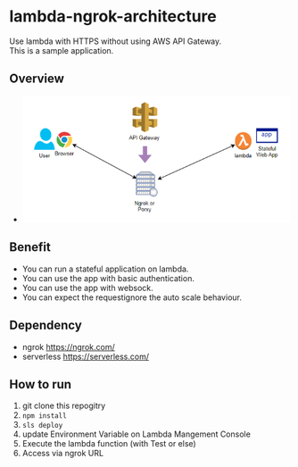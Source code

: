 # lambda-ngrok-architecture

Use lambda with HTTPS without using AWS API Gateway.  
This is a sample application.

## Overview

- ![overview](lambda-ngrok-image.png)

## Benefit

- You can run a stateful application on lambda.
- You can use the app with basic authentication.
- You can use the app with websock.
- You can expect the requestignore the auto scale behaviour.

## Dependency

- ngrok https://ngrok.com/
- serverless https://serverless.com/

## How to run

1. git clone this repogitry
1. `npm install`
1. `sls deploy`
1. update Environment Variable on Lambda Mangement Console
1. Execute the lambda function (with Test or else)
1. Access via ngrok URL

